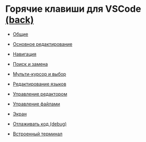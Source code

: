 # Горячие клавиши для VSCode [(back)](../readme.md)

* [Общие](./general/readme.md)

* [Основное редактирование](./editing/readme.md)

* [Навигация](./navigation/readme.md)

* [Поиск и замена](./search/readme.md)

* [Мульти-курсор и выбор](./selection/readme.md)

* [Редактирование языков]()

* [Управление редактором]()

* [Управление файлами]()

* [Экран]()

* [Отлаживать код (debug)]()

* [Встроенный терминал]()
